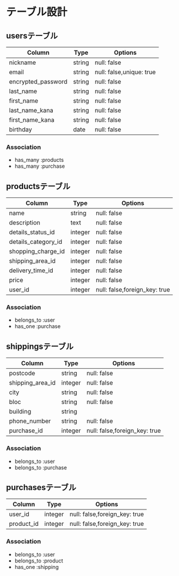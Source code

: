 # テーブル設計

## usersテーブル

| Column                 | Type    | Options                  |
| ---------------------- | ------  | ------------------------ |
| nickname               | string  | null: false              |
| email                  | string  | null: false,unique: true |
| encrypted_password     | string  | null: false              |
| last_name              | string  | null: false              |
| first_name             | string  | null: false              |
| last_name_kana         | string  | null: false              |
| first_name_kana        | string  | null: false              |
| birthday               | date    | null: false              |  

### Association
- has_many :products
- has_many :purchase


## productsテーブル

| Column                     | Type       | Options                       |
| -------------------------- | ---------- | ----------------------------- |
| name                       | string     | null: false                   |
| description                | text       | null: false                   |
| details_status_id          | integer    | null: false                   |  ##ActiveHash使う
| details_category_id        | integer    | null: false                   |  ##ActiveHash使う
| shopping_charge_id         | integer    | null: false                   |  ##ActiveHash使う
| shipping_area_id           | integer    | null: false                   |  ##ActiveHash使う
| delivery_time_id           | integer    | null: false                   |  ##ActiveHash使う
| price                      | integer    | null: false                   |
| user_id                    | integer    | null: false,foreign_key: true |
### Association
- belongs_to :user
- has_one    :purchase



## shippingsテーブル

| Column            | Type       | Options                        |
| ----------------- | ---------- | ------------------------------ |
| postcode          | string     | null: false                    |  
| shipping_area_id  | integer    | null: false                    |　##ActiveHash使う
| city              | string     | null: false                    |
| bloc              | string     | null: false                    |
| building          | string     |                                |
| phone_number      | string     | null: false                    |   
| purchase_id       | integer    | null: false,foreign_key: true  |              

### Association
- belongs_to  :user
- belongs_to  :purchase



## purchasesテーブル
| Column                 | Type     | Options                       |
| ---------------------- | ------   | ----------------------------- |
| user_id                | integer  | null: false,foreign_key: true |
| product_id             | integer  | null: false,foreign_key: true |

### Association
- belongs_to  :user
- belongs_to  :product
- has_one  :shipping